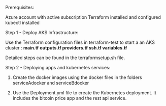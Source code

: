 Prerequisites:

Azure account with active subscription Terraform installed and configured kubectl installed


Step 1 - Deploy AKS Infrastructure:

Use the Terraform configuration files in terraform-test to start a an AKS cluster : **main.tf outputs.tf providers.tf ssh.tf variables.tf**

Detailed steps can be found in the terraformsetup.sh file.

Step 2 - Deploying apps and kubernetes services:

1. Create the docker images using the docker files in the folders serviceAdocker and serviceBdocker

2. Use the Deployment.yml file to create the Kubernetes deployment. It includes the bitcoin price app and the rest api service.
